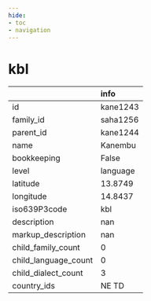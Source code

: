 ```yaml
---
hide:
- toc
- navigation
---
```

# kbl
|                      | info     |
|:---------------------|:---------|
| id                   | kane1243 |
| family_id            | saha1256 |
| parent_id            | kane1244 |
| name                 | Kanembu  |
| bookkeeping          | False    |
| level                | language |
| latitude             | 13.8749  |
| longitude            | 14.8437  |
| iso639P3code         | kbl      |
| description          | nan      |
| markup_description   | nan      |
| child_family_count   | 0        |
| child_language_count | 0        |
| child_dialect_count  | 3        |
| country_ids          | NE TD    |